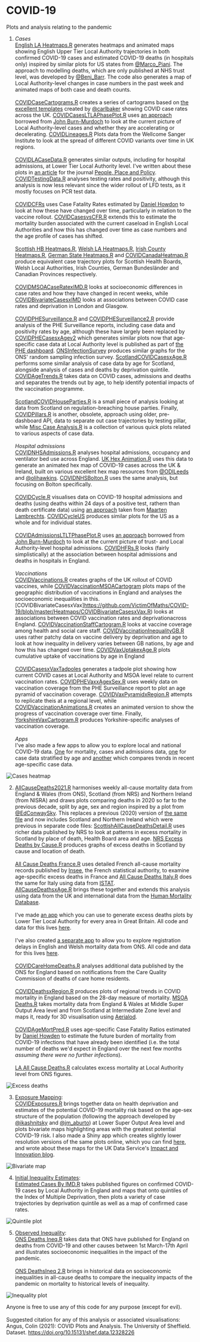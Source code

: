 # COVID-19
Plots and analysis relating to the pandemic

1) *Cases*<br>
[English LA Heatmaps.R](https://github.com/VictimOfMaths/COVID-19/blob/master/Heatmaps/English%20LA%20Heatmaps.R) generates heatmaps and animated maps showing English Upper Tier Local Authority trajectories in both confirmed COVID-19 cases and estimated COVID-19 deaths (in hospitals only) inspired by similar plots for US states from [@Marco_Piani](https://twitter.com/Marco_Piani). The approach to modelling deaths, which are only published at NHS trust level, was developed by [@Benj_Barr](https://twitter.com/Benj_Barr). The code also generates a map of Local Authority-level changes in case numbers in the past week and animated maps of both case and death counts.<br><br>
[COVIDCaseCartograms.R](https://github.com/VictimOfMaths/COVID-19/blob/master/Heatmaps/COVIDCaseCartograms.R) creates a series of cartograms based on [the excellent templates](https://t.co/rIej2uTt5D) created by [@carlbaker](https://twitter.com/carlbaker) showing COVID case rates across the UK. [COVIDCasesLTLAPhasePlot.R](https://github.com/VictimOfMaths/COVID-19/blob/master/Heatmaps/COVIDCasesLTLAPhasePlot.R) uses [an approach](https://twitter.com/jburnmurdoch/status/1339646913436676098) borrowed from [John Burn-Murdoch](https://twitter.com/jburnmurdoch) to look at the current picture of Local Authority-level cases and whether they are accelerating or decelerating. [COVIDLineages.R](https://github.com/VictimOfMaths/COVID-19/blob/master/Heatmaps/COVIDLineages.R) Plots data from the Wellcome Sanger Institute to look at the spread of different COVID variants over time in UK regions.<br><br>
[COVIDLACaseData.R](https://github.com/VictimOfMaths/COVID-19/blob/master/Heatmaps/COVIDLACaseData.R) generates similar outputs, including for hospital admissions, at Lower Tier Local Authority level. I've written about these plots in [an article](https://t.co/zNCrpC0wMw?amp=1) for the journal [People, Place and Policy](https://extra.shu.ac.uk/ppp-online/). [COVIDTestingData.R](https://github.com/VictimOfMaths/COVID-19/blob/master/Heatmaps/COVIDTestingData.R) analyses testing rates and positivity, although this analysis is now less relevant since the wider rollout of LFD tests, as it mostly focuses on PCR test data.<br><br>
[COVIDCFRs](https://github.com/VictimOfMaths/COVID-19/blob/master/Heatmaps/COVIDCFRs.R) uses Case Fatality Rates estimated by [Daniel Howdon](https://medicinehealth.leeds.ac.uk/medicine/staff/447/dr-dan-howdon) to look at how these have changed over time, particularly in relation to the vaccine rollout. [COVIDCasesvsCFR.R](https://github.com/VictimOfMaths/COVID-19/blob/master/Heatmaps/COVIDCasesvsCFR.R) extends this to estimate the mortality burden associated with the current caseload in English Local Authorities and how this has changed over time as case numbers and the age profile of cases has shifted.<br><br>
[Scottish HB Heatmaps.R](https://github.com/VictimOfMaths/COVID-19/blob/master/Heatmaps/Scottish%20HB%20Heatmaps.R), [Welsh LA Heatmaps.R](https://github.com/VictimOfMaths/COVID-19/blob/master/Heatmaps/Welsh%20LA%20Heatmaps.R), [Irish County Heatmaps.R](https://github.com/VictimOfMaths/COVID-19/blob/master/Heatmaps/Irish%20County%20Heatmaps.R), [German State Heatmaps.R](https://github.com/VictimOfMaths/COVID-19/blob/master/Heatmaps/German%20State%20Heatmaps.R) and [COVIDCanadaHeatmap.R](https://github.com/VictimOfMaths/COVID-19/blob/master/Heatmaps/COVIDCanadaHeatmap.R) produce equivalent case trajectory plots for Scottish Health Boards, Welsh Local Authorities, Irish Counties, German Bundesländer and Canadian Provinces respectively.<br><br>
[COVIDMSOACaseRatexIMD.R](https://github.com/VictimOfMaths/COVID-19/blob/master/Heatmaps/COVIDMSOACaseRatexIMD.R) looks at socioeconomic differences in case rates and how they have changed in recent weeks, while [COVIDBivariateCasesxIMD](https://github.com/VictimOfMaths/COVID-19/blob/master/Heatmaps/COVIDBivariateCasesxIMD.R) looks at associations between COVID case rates and deprivation in London and Glasgow.<br><br>
[COVIDPHESurveillance.R](https://github.com/VictimOfMaths/COVID-19/blob/master/Heatmaps/COVIDPHESurveillance.R) and [COVIDPHESurveillance2.R](https://github.com/VictimOfMaths/COVID-19/blob/master/Heatmaps/COVIDPHESurveillance2.R) provide analysis of the PHE Surveillance reports, including case data and positivity rates by age, although these have largely been replaced by [COVIDPHECasesxAgev2](https://github.com/VictimOfMaths/COVID-19/blob/master/Heatmaps/COVIDPHECasesxAgev2.R) which generates similar plots now that age-specific case data at Local Authority level is published as part of [the PHE dashboard](http://coronavirus.data.gov.uk). [ONSInfectionSurvey](https://github.com/VictimOfMaths/COVID-19/blob/master/Heatmaps/ONSInfectionSurvey.R) produces similar graphs for the ONS' random sampling infection survey. [ScotlandCOVIDCasesxAge.R](https://github.com/VictimOfMaths/COVID-19/blob/master/Heatmaps/ScotlandCOVIDCasesxAge.R) performs some similar analysis of case data by age for Scotland, alongside analysis of cases and deaths by deprivation quintile. [COVIDAgeTrends.R](https://github.com/VictimOfMaths/COVID-19/blob/master/Heatmaps/COVIDAgeTrends.R) takes data on COVID cases, admissions and deaths and separates the trends out by age, to help identify potential impacts of the vaccination programme.<br><br>
[ScotlandCOVIDHouseParties.R](https://github.com/VictimOfMaths/COVID-19/blob/master/Heatmaps/ScotlandCOVIDHouseParties.R) is a small piece of analysis looking at data from Scotland on regulation-breaching house parties. Finally, [COVIDPillars.R](https://github.com/VictimOfMaths/COVID-19/blob/master/Heatmaps/COVIDPillars.R) is another, obsolete, approach using older, pre-dashboard API, data to separate out case trajectories by testing pillar, while [Misc Case Analysis.R](https://github.com/VictimOfMaths/COVID-19/blob/master/Heatmaps/Misc%20Case%20Analysis.R) is a collection of various quick plots related to various aspects of case data.<br><br>
*Hospital admissions*<br>
[COVIDNHSAdmissions.R](https://github.com/VictimOfMaths/COVID-19/blob/master/Heatmaps/COVIDNHSAdmissions.R) analyses hospital admissions, occupancy and ventilator bed use across England. [UK Hex Animation.R](https://github.com/VictimOfMaths/COVID-19/blob/master/Heatmaps/UK%20Hex%20Animations.R) uses this data to generate an animated hex map of COVID-19 cases across the UK & Ireland, built on various excellent hex map resources from [@ODILeeds](https://twitter.com/ODILeeds) and [@olihawkins](https://twitter.com/olihawkins). [COVIDNHSBolton.R](https://github.com/VictimOfMaths/COVID-19/blob/master/Heatmaps/COVIDNHSBolton.R) uses the same analysis, but focusing on Bolton specifically.<br><br>
[COVIDCycle.R](https://github.com/VictimOfMaths/COVID-19/blob/master/Heatmaps/COVIDCycle.R) visualises data on COVID-19 hospital admissions and deaths (using deaths within 24 days of a positive test, rathern than death certificate data) using [an approach](https://twitter.com/maartenzam/status/1319622943526293505) taken from [Maarten Lambrechts](https://twitter.com/maartenzam). [COVIDCycleUS](https://github.com/VictimOfMaths/COVID-19/blob/master/Heatmaps/COVIDCycle_US.R) produces similar plots for the US as a whole and for individual states.<br><br>
[COVIDAdmissionsLTLTPhasePlot.R](https://github.com/VictimOfMaths/COVID-19/blob/master/Heatmaps/COVIDAdmissionsLTLAPhasePlot.R) uses [an approach](https://twitter.com/jburnmurdoch/status/1339646913436676098) borrowed from [John Burn-Murdoch](https://twitter.com/jburnmurdoch) to look at the current picture of trust- and Local Authority-level hospital admissions. [COVIDHFRs.R](https://github.com/VictimOfMaths/COVID-19/blob/master/Heatmaps/COVIDHFRs.R) looks (fairly simplistically) at the association between hospital admissions and deaths in hospitals in England.<br><br>
*Vaccinations*<br>
[COVIDVaccinations.R](https://github.com/VictimOfMaths/COVID-19/blob/master/Heatmaps/COVIDVaccinations.R) creates graphs of the UK rollout of COVID vaccines, while [COVIDVaccinationMSOACartogram](https://github.com/VictimOfMaths/COVID-19/blob/master/Heatmaps/COVIDVaccinationMSOACartogram.R) plots maps of the geographic distribution of vaccinations in England and analyses the socioeconomic inequalities in this. [COVIDBivariateCasesxVax]https://github.com/VictimOfMaths/COVID-19/blob/master/Heatmaps/COVIDBivariateCasesxVax.R) looks at associations between COVID vaccination rates and deprivationacross England. [COVIDVaccinationStaffCartogram.R](https://github.com/VictimOfMaths/COVID-19/blob/master/Heatmaps/COVIDVaccinationStaffCartogram.R) looks at vaccine coverage among health and social care staff. [COVIDVaccinationInequalityGB.R](https://github.com/VictimOfMaths/COVID-19/blob/master/Heatmaps/COVIDVaccinationInequalityGB.R) uses rather patchy data on vaccine delivery by deprivation and age to look at how inequality in delivery varies between GB nations, by age and how this has changed over time. [COVIDVaxUptakexAge.R](https://github.com/VictimOfMaths/COVID-19/blob/master/Heatmaps/COVIDVaxUptakexAge.R) plots cumulative uptake of vaccinations by age in England<br><br>
[COVIDCasesxVaxTadpoles](https://github.com/VictimOfMaths/COVID-19/blob/master/Heatmaps/COVIDCasesxVaxTadpoles.R) generates a tadpole plot showing how current COVID cases at Local Authority and MSOA level relate to current vaccination rates. [COVIDPHEVaxxAgexSex.R](https://github.com/VictimOfMaths/COVID-19/blob/master/Heatmaps/COVIDPHEVaxxAgexSex.R) uses weekly data on vaccination coverage from the PHE Surveillance report to plot an age pyramid of vaccination coverage. [COVIDVaxPyramidxRegion.R](https://github.com/VictimOfMaths/COVID-19/blob/master/Heatmaps/COVIDVaxPyramidxRegion.R) attempts to replicate theis at a regional level, while [COVIDVaccinationAnimations.R](https://github.com/VictimOfMaths/COVID-19/blob/master/Heatmaps/COVIDVaccinationAnimations.R) creates an animated version to show the progress of vaccination coverage over time. Finally, [YorkshireVaxCartogram.R](https://github.com/VictimOfMaths/COVID-19/blob/master/Heatmaps/YorkshireVaxCartogram.R) produces Yorkshire-specific analyses of vaccination coverage.<br><br>
*Apps*<br>
I've also made a few apps to allow you to explore local and national COVID-19 data. [One](https://victimofmaths.shinyapps.io/COVID_LA_Plots/) for mortality, cases and admissions data, [one](https://victimofmaths.shinyapps.io/COVID_Cases_By_Age/) for case data stratified by age and [another](https://victimofmaths.shinyapps.io/COVID_Case_Trends_By_Age/) which compares trends in recent age-specific case data.

![Cases heatmap](https://github.com/VictimOfMaths/COVID-19/blob/master/Heatmaps/COVIDLACasesHeatmap.png)

2) [AllCauseDeaths2021.R](https://github.com/VictimOfMaths/COVID-19/blob/master/All%20Cause%20Mortality/AllCauseDeaths2021.R) harmonises weekly all-cause mortality data from England & Wales (from ONS), Scotland (from NRS) and Northern Ireland (from NISRA) and draws plots comparing deaths in 2020 so far to the previous decade, split by age, sex and region inspired by a plot from [@EdConwaySky](https://twitter.com/EdConwaySky). This replaces a previous (2020) version of [the same file](https://github.com/VictimOfMaths/COVID-19/blob/master/All%20Cause%20Mortality/AllCauseDeaths.R) and now includes Scotland and Northern Ireland which were previous in separate code files: [ScottishAllCauseDeathsDetail.R](https://github.com/VictimOfMaths/COVID-19/blob/master/All%20Cause%20Mortality/ScottishAllCauseDeathsDetail.R) uses richer data published by NRS to look at patterns in excess mortality in Scotland by place of death, Health Board area and age. [NRS Excess Deaths by Cause.R](https://github.com/VictimOfMaths/COVID-19/blob/master/All%20Cause%20Mortality/NRS%20Excess%20Deaths%20by%20Cause.R) produces graphs of excess deaths in Scotland by cause and location of death.<br><br>
[All Cause Deaths France.R](https://github.com/VictimOfMaths/COVID-19/blob/master/All%20Cause%20Mortality/All%20Cause%20Deaths%20France.R) uses detailed French all-cause mortality records published by [Insee](https://www.insee.fr/fr/statistiques), the French statistical authority, to examine age-specific excess deaths in France and [All Cause Deaths Italy.R](https://github.com/VictimOfMaths/COVID-19/blob/master/All%20Cause%20Mortality/All%20Cause%20Deaths%20Italy.R) does the same for Italy using data from [ISTAT](https://www.istat.it/en/).<br>
[AllCauseDeathsxAge.R](https://github.com/VictimOfMaths/COVID-19/blob/master/All%20Cause%20Mortality/AllCauseDeathsxAge.R) brings these together and extends this analysis using data from the UK and international data from the [Human Mortality Database](https://www.mortality.org/).<br><br>
I've made [an app](https://victimofmaths.shinyapps.io/COVID_LA_Plots/) which you can use to generate excess deaths plots by Lower Tier Local Authority for every area in Great Britain. All code and data for this lives [here](https://github.com/VictimOfMaths/COVID_LA_Plots).<br><br>
I've also created [a separate app](https://victimofmaths.shinyapps.io/COVID_Reg_Delays) to allow you to explore registration delays in English and Welsh mortality data from ONS. All code and data for this lives [here](https://github.com/VictimOfMaths/COVID_Reg_Delays).<br><br>
[COVIDCareHomeDeaths.R](https://github.com/VictimOfMaths/COVID-19/blob/master/All%20Cause%20Mortality/COVIDCareHomeDeaths.R) analyses additional data published by the ONS for England based on notifications from the Care Quality Commission of deaths of care home residents.<br><br>
[COVIDDeathsxRegion.R](https://github.com/VictimOfMaths/COVID-19/blob/master/All%20Cause%20Mortality/COVIDDeathsxRegion.R) produces plots of regional trends in COVID mortality in England based on the 28-day measure of mortality.
[MSOA Deaths.R](https://github.com/VictimOfMaths/COVID-19/blob/master/All%20Cause%20Mortality/MSOA%20Deaths.R) takes mortality data from England & Wales at Middle Super Output Area level and from Scotland at Intermediate Zone level and maps it, ready for 3D visualisation using [Aerialod](https://ephtracy.github.io/index.html?page=aerialod).<br><br>
[COVIDAgeMortPred.R](https://github.com/VictimOfMaths/COVID-19/blob/master/All%20Cause%20Mortality/COVIDAgeMortPred.R) uses age-specific Case Fatality Ratios estimated by [Daniel Howden](https://twitter.com/danielhowdon) to estimate the future burden of mortality from COVID-19 infections that have already been identified (i.e. the total number of deaths we'd expect in England over the next few months *assuming there were no further infections*).<br><br>
[LA All Cause Deaths.R](https://github.com/VictimOfMaths/COVID-19/blob/master/All%20Cause%20Mortality/LA%20All%20Cause%20Deaths.R) calculates excess mortality at Local Authority level from ONS figures.

![Excess deaths](https://github.com/VictimOfMaths/COVID-19/blob/master/All%20Cause%20Mortality/ONSNRSNISRAWeeklyDeathsxReg.png)

3) [Exposure Mapping](https://github.com/VictimOfMaths/COVID-19/tree/master/Exposure%20mapping):<br>[COVIDExposures.R](https://github.com/VictimOfMaths/COVID-19/blob/master/Exposure%20mapping/COVIDExposures.R) brings together data on health deprivation and estimates of the potential COVID-19 mortality risk based on the age-sex structure of the population (following the approach developed by [@ikashnitsky](https://twitter.com/ikashnitsky) and [@jm_aburto](https://twitter.com/jm_aburto)) at Lower Super Output Area level and plots bivariate maps highlighting areas with the greatest potential COVID-19 risk. I also made a Shiny app which creates slightly lower resolution versions of the same plots online, which you can find [here](https://victimofmaths.shinyapps.io/covidmapper/), and wrote about these maps for the UK Data Service's [Impact and Innovation blog](http://lab.ukdataservice.ac.uk/2020/05/21/visualising-high-risk-areas-for-covid-19-mortality/).

![Bivariate map](https://github.com/VictimOfMaths/COVID-19/blob/master/Exposure%20mapping/COVIDBivariateLondon.png)

4) [Initial Inequality Estimates](https://github.com/VictimOfMaths/COVID-19/tree/master/Initial%20Inequality%20Estimates):<br>[Estimated Cases By IMD.R](https://github.com/VictimOfMaths/COVID-19/blob/master/Initial%20Inequality%20Estimates/Estimated%20Cases%20by%20IMD.R) takes published figures on confirmed COVID-19 cases by Local Authority in England and maps that onto quintiles of the Index of Multiple Deprivation, then plots a variety of case trajectories by deprivation quintile as well as a map of confirmed case rates.

![Quintile plot](https://github.com/VictimOfMaths/COVID-19/blob/master/Initial%20Inequality%20Estimates/COVIDQuintilesLonRate.png)

5) [Observed Inequality](https://github.com/VictimOfMaths/COVID-19/tree/master/Observed%20Inequality):<br>[ONS Deaths Ineq.R](https://github.com/VictimOfMaths/COVID-19/blob/master/Observed%20Inequality/ONS%20Deaths%20Ineq.R) takes data that ONS have published for England on deaths from COVID-19 and other causes between 1st March-17th April and illustrates socioeconomic inequalities in the impact of the pandemic.
<br><br>[ONS DeathsIneq 2.R](https://github.com/VictimOfMaths/COVID-19/blob/master/Observed%20Inequality/ONS%20Deaths%20Ineq%202.R) brings in historical data on socioeconomic inequalities in all-cause deaths to compare the inequality impacts of the pandemic on mortality to historical levels of inequality.

![Inequality plot](https://github.com/VictimOfMaths/COVID-19/blob/master/Observed%20Inequality/COVIDIneqRate.png)

Anyone is free to use any of this code for any purpose (except for evil).<br><br>
Suggested citation for any of this analysis or associated visualisations:<br>
Angus, Colin (2021): COVID Plots and Analysis. The University of Sheffield. Dataset. https://doi.org/10.15131/shef.data.12328226
